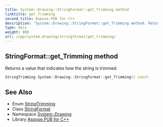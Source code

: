 ```yaml
---
title: System::Drawing::StringFormat::get_Trimming method
linktitle: get_Trimming
second_title: Aspose.PUB for C++
description: 'System::Drawing::StringFormat::get_Trimming method. Returns a value that indicates how the string is trimmed in C++.'
type: docs
weight: 800
url: /cpp/system.drawing/stringformat/get_trimming/
---
```

## StringFormat::get_Trimming method


Returns a value that indicates how the string is trimmed.

```cpp
StringTrimming System::Drawing::StringFormat::get_Trimming() const
```

## See Also

* Enum [StringTrimming](../../stringtrimming/)
* Class [StringFormat](../)
* Namespace [System::Drawing](../../)
* Library [Aspose.PUB for C++](../../../)
